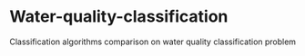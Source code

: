 # Water-quality-classification

Classification algorithms comparison on water quality classification problem

